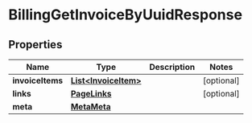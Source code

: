 

# BillingGetInvoiceByUuidResponse


## Properties

| Name | Type | Description | Notes |
|------------ | ------------- | ------------- | -------------|
|**invoiceItems** | [**List&lt;InvoiceItem&gt;**](InvoiceItem.md) |  |  [optional] |
|**links** | [**PageLinks**](PageLinks.md) |  |  [optional] |
|**meta** | [**MetaMeta**](MetaMeta.md) |  |  |



